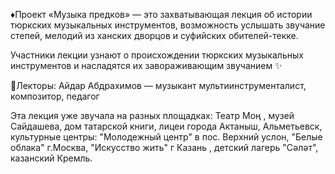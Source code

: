 ♦️Проект «Музыка предков» — это захватывающая лекция об истории тюркских музыкальных инструментов, возможность услышать звучание степей, мелодий из ханских дворцов и суфийских обителей-текке.

Участники лекции узнают о происхождении тюркских музыкальных инструментов и насладятся их завораживающим звучанием ✨

👤Лекторы: 
Айдар Абдрахимов — музыкант мультиинструменталист, композитор, педагог

Эта лекция уже звучала на разных площадках: Театр Моң , музей Сайдашева, дом татарской книги, лицеи города Актаныш, Альметьевск, культурные центры: "Молодежный центр" в пос. Верхний услон, "Белые облака" г.Москва, "Искусство жить" г Казань , детский лагерь "Сәләт", казанский Кремль.